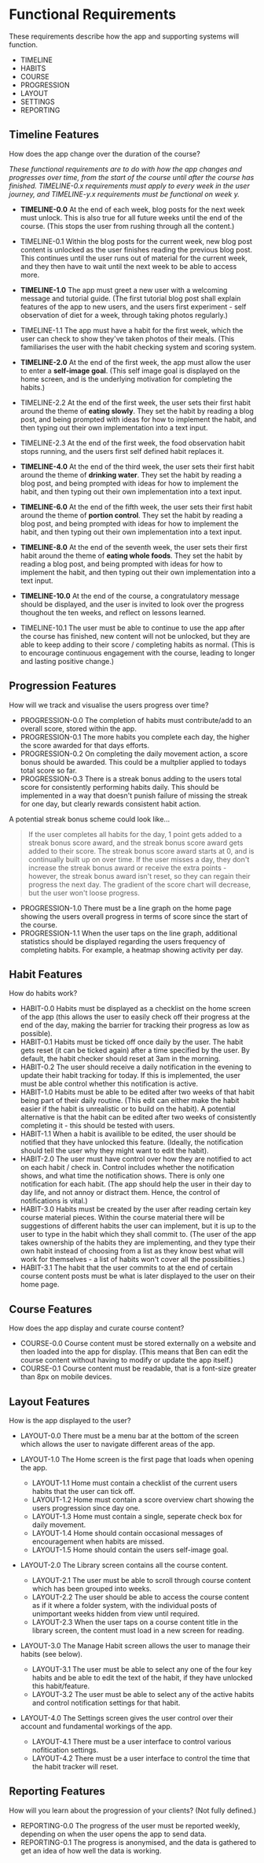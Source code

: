 Functional Requirements
=======================
These requirements describe how the app and supporting systems will function.
- TIMELINE
- HABITS
- COURSE
- PROGRESSION
- LAYOUT
- SETTINGS
- REPORTING

Timeline Features
-----------------
How does the app change over the duration of the course?

*These functional requirements are to do with how the app changes and progresses over time, from the start of the course until after the course has finished. TIMELINE-0.x requirements must apply to every week in the  user journey, and TIMELINE-y.x requirements must be functional on week y.*

- **TIMELINE-0.0** At the end of each week, blog posts for the next week must unlock. This is also true for all future weeks until the end of the course. (This stops the user from rushing through all the content.)
- TIMELINE-0.1 Within the blog posts for the current week, new blog post content is unlocked as the user finishes reading the previous blog post. This continues until the user runs out of material for the current week, and they then have to wait until the next week to be able to access more.

- **TIMELINE-1.0** The app must greet a new user with a welcoming message and tutorial guide. (The first tutorial blog post shall explain features of the app to new users, and the users first experiment - self observation of diet for a week, through taking photos regularly.)
- TIMELINE-1.1 The app must have a habit for the first week, which the user can check to show they've taken photos of their meals. (This familiarises the user with the habit checking system and scoring system.

- **TIMELINE-2.0** At the end of the first week, the app must allow the user to enter a **self-image goal**. (This self image goal is displayed on the home screen, and is the underlying motivation for completing the habits.)
- TIMELINE-2.2 At the end of the first week, the user sets their first habit around the theme of **eating slowly**. They set the habit by reading a blog post, and being prompted with ideas for how to implement the habit, and then typing out their own implementation into a text input.
- TIMELINE-2.3 At the end of the first week, the food observation habit stops running, and the users first self defined habit replaces it.

- **TIMELINE-4.0** At the end of the third week, the user sets their first habit around the theme of **drinking water**. They set the habit by reading a blog post, and being prompted with ideas for how to implement the habit, and then typing out their own implementation into a text input.

- **TIMELINE-6.0** At the end of the fifth week, the user sets their first habit around the theme of **portion control**. They set the habit by reading a blog post, and being prompted with ideas for how to implement the habit, and then typing out their own implementation into a text input.

- **TIMELINE-8.0** At the end of the seventh week, the user sets their first habit around the theme of **eating whole foods**. They set the habit by reading a blog post, and being prompted with ideas for how to implement the habit, and then typing out their own implementation into a text input.

- **TIMELINE-10.0** At the end of the course, a congratulatory message should be displayed, and the user is invited to look over the progress thoughout the ten weeks, and reflect on lessons learned.
- TIMELINE-10.1 The user must be able to continue to use the app after the course has finished, new content will not be unlocked, but they are able to keep adding to their score / completing habits as normal. (This is to encourage continuous engagement with the course, leading to longer and lasting positive change.)

Progression Features
--------------------
How will we track and visualise the users progress over time?

- PROGRESSION-0.0 The completion of habits must contribute/add to an overall score, stored within the app.
- PROGRESSION-0.1 The more habits you complete each day, the higher the score awarded for that days efforts.
- PROGRESSION-0.2 On completing the daily movement action, a score bonus should be awarded. This could be a multplier applied to todays total score so far.
- PROGRESSION-0.3 There is a streak bonus adding to the users total score for consistently performing habits daily. This should be implemented in a way that doesn't punish failure of missing the streak for one day, but clearly rewards consistent habit action.

A potential streak bonus scheme could look like...
> If the user completes all habits for the day, 1 point gets added to a streak bonus score award, and the streak bonus score award gets added to their score. The streak bonus score award starts at 0, and is continually built up on over time. If the user misses a day, they don't increase the streak bonus award or receive the extra points - however, the streak bonus award isn't reset, so they can regain their progress the next day. The gradient of the score chart will decrease, but the user won't loose progress.

- PROGRESSION-1.0 There must be a line graph on the home page showing the users overall progress in terms of score since the start of the course.
- PROGRESSION-1.1 When the user taps on the line graph, additional statistics should be displayed regarding the users frequency of completing habits. For example, a heatmap showing activity per day.

Habit Features
--------------
How do habits work?

- HABIT-0.0 Habits must be displayed as a checklist on the home screen of the app (this allows the user to easily check off their progress at the end of the day, making the barrier for tracking their progress as low as possible).
- HABIT-0.1 Habits must be ticked off once daily by the user. The habit gets reset (it can be ticked again) after a time specified by the user. By default, the habit checker should reset at 3am in the morning.
- HABIT-0.2 The user should receive a daily notification in the evening to update their habit tracking for today. If this is implemented, the user must be able control whether this notification is active.
- HABIT-1.0 Habits must be able to be edited after two weeks of that habit being part of their daily routine. (This edit can either make the habit easier if the habit is unrealistic or to build on the habit). A potential alternative is that the habit can be edited after two weeks of consistently completing it - this should be tested with users. 
- HABIT-1.1 When a habit is availible to be edited, the user should be notified that they have unlocked this feature. (Ideally, the notification should tell the user why they might want to edit the habit).
- HABIT-2.0 The user must have control over how they are notified to act on each habit / check in. Control includes whether the notification shows, and what time the notification shows. There is only one notification for each habit. (The app should help the user in their day to day life, and not annoy or distract them. Hence, the control of notifications is vital.)
- HABIT-3.0 Habits must be created by the user after reading certain key course material pieces. Within the course material there will be suggestions of different habits the user can implement, but it is up to the user to type in the habit which they shall commit to. (The user of the app takes ownership of the habits they are implementing, and they type their own habit instead of choosing from a list as they know best what will work for themselves - a list of habits won't cover all the possibilities.)
- HABIT-3.1 The habit that the user commits to at the end of certain course content posts must be what is later displayed to the user on their home page.


Course Features
---------------
How does the app display and curate course content?

- COURSE-0.0 Course content must be stored externally on a website and then loaded into the app for display. (This means that Ben can edit the course content without having to modify or update the app itself.)
- COURSE-0.1 Course content must be readable, that is a font-size greater than 8px on mobile devices. 

Layout Features
---------------
How is the app displayed to the user?

- LAYOUT-0.0 There must be a menu bar at the bottom of the screen which allows the user to navigate different areas of the app.
- LAYOUT-1.0 The Home screen is the first page that loads when opening the app. 
  - LAYOUT-1.1 Home must contain a checklist of the current users habits that the user can tick off.
  - LAYOUT-1.2 Home must contain a score overview chart showing the users progression since day one.
  - LAYOUT-1.3 Home must contain a single, seperate check box for daily movement.
  - LAYOUT-1.4 Home should contain occasional messages of encouragement when habits are missed.
  - LAYOUT-1.5 Home should contain the users self-image goal.

- LAYOUT-2.0 The Library screen contains all the course content.
  - LAYOUT-2.1 The user must be able to scroll through course content which has been grouped into weeks.
  - LAYOUT-2.2 The user should be able to access the course content as if it where a folder system, with the individual posts of unimportant weeks hidden from view until required.
  - LAYOUT-2.3 When the user taps on a course content title in the library screen, the content must load in a new screen for reading.
  
- LAYOUT-3.0 The Manage Habit screen allows the user to manage their habits (see below).
  - LAYOUT-3.1 The user must be able to select any one of the four key habits and be able to edit the text of the habit, if they have unlocked this habit/feature.
  - LAYOUT-3.2 The user must be able to select any of the active habits and control notification settings for that habit.
  
- LAYOUT-4.0 The Settings screen gives the user control over their account and fundamental workings of the app.
  - LAYOUT-4.1 There must be a user interface to control various nofitication settings.
  - LAYOUT-4.2 There must be a user interface to control the time that the habit tracker will reset.
  
Reporting Features
------------------
How will you learn about the progression of your clients? (Not fully defined.)

- REPORTING-0.0 The progress of the user must be reported weekly, depending on when the user opens the app to send data.
- REPORTING-0.1 The progress is anonymised, and the data is gathered to get an idea of how well the data is working. 
